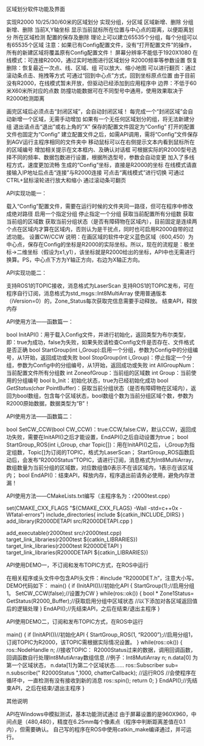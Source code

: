 区域划分软件功能及界面

实现R2000 10/25/30/60米的区域划分
实现分组，分区域
区域新增、删除
分组新增、删除
当前X,Y轴坐标
显示当前鼠标所在位置与中心点的距离，以便距离划分
所在区域检测
配置的保存及删除
理论上可以建立65535个分组，每个分组可以有65535个区域
注意：如果已有Config配置文件，没有“打开配置文件”的操作，所有的新建区域将覆盖原有Config配置文件！
屏幕分辨率不能低于1920X1080
在线模式：可连接R2000，通过实时地图进行区域划分
R2000频率等参数设置
恢复删除：恢复最近一次点、线、区域、组
可以放大、缩小地图
可以进行翻页：通过滚动条点击、拖拽等方式
可通过“回到中心点”方式，回到坐标原点位置
由于目前没有R2000，在线模式暂未开放，但驱动已经添加到应用程序中
边界：不低于60米X60米所对应的点数
防撞功能数据可在不同型号中通用，使用效果取决于R2000检测距离

画完区域后必须点击“封闭区域”，会自动封闭区域！
每完成一个“封闭区域”会自动新增一个区域，无需手动增加
如果有一个无任何区域划分的组，将无法新建分组
退出请点击“退出”或右上角的“X”
保存的配置文件固定为“Config”
打开的配置文件也固定为“Config”
建立配置文件之后，如需API调用，需将“Config”文件保存到AGV运行主程序相同的文件夹中
移动鼠标可以在右侧提示文本内看到鼠标所在的区域编号
增加相关提示在文本框内、及确认对话框
可根据实际的R2000型号选择不同的频率、数据包数进行设置，根据所选型号，参数会自动变更
加入了多线程方式，速度更加流畅
生成的“Config”坐标，直接是R2000的坐标
在线模式请直接输入IP地址后点击“连接”与R2000连接
可点击“离线模式”进行切换
可通过CTRL+鼠标滚轮进行放大和缩小
通过滚动条可翻页

API实现功能一：

载入“Config”配置文件，需要在运行时候的文件夹同一路径，但可在程序中修改成绝对路径
启用一个指定分组
停止指定一个分组
获取当前配置所有分组数
获取当前组的区域数
获取当前分组状态（是否有障碍物在区域内），目前固定是连续两个点在区域内才算在区域内，否则认为是干扰点，同时也可启用R2000自带的过滤功能。
设置CW/CCW
说明：在画区域的软件中定义蓝色区域（600,450）为中心点，保存在Config的坐标是R2000的实际坐标。所以，现在的流程是：极坐标->二维坐标（假设为x1,y1），该坐标就是R2000给出的坐标，API中也无需进行换算。PS，中心点下方为Y轴正方向，右边为X轴正方向。

API实现功能二：

支持ROS1的TOPIC接收，消息格式为LaserScan
支持ROS1的TOPIC发布，可在程序自行订阅，消息格式为std_msgs::Int8MultiArray
使用普通版本（iVersion=0）的，Zone_Status每次获取完信息需要手动释放。
结束API，释放内存

API使用方法——函数篇一：

bool InitAPI()：用于载入Config文件，并进行初始化，返回类型为布尔类型，即：true为成功，false为失败，如果失败请检查Config文件是否存在、文件格式是否正确
bool StartGroup(int i_Group):启用一个分组，参数为Config中的分组编号，从1开始，返回成功或失败
bool StopGroup(int i_Group)：停止指定一个分组，参数为Config中的分组编号，从1开始，返回成功或失败
int AllGroupNum：当前配置文件所有分组数
int ZoneofGroup：当前组的区域数
int Group：当前使用的分组编号
bool b_Init：初始化状态，true为已经初始化成功
bool *GetStatus(char* PointBuffer)：获取当前分组状态（是否有障碍物在区域内），返回为bool数组，包含每个区域状态，bool数组个数为当前分组区域个数，参数为R2000原始数据，数据类型为“B”！

API使用方法——函数篇二：

bool SetCW_CCW(bool CW_CCW)：true:CCW,false:CW，默认CCW，返回成功失败，需要在InitAPI()之后才能设置，EndAPI()之后自动设置为true；
bool StartGroup_ROS(int i_Group, char Topic[])：用在InitAPI()之后， i_Group为指定组数，Topic[]为订阅的TOPIC，格式为LaserScan；
StartGroup_ROS函数启动后，会发布“R2000Status”TOPIC，请进行订阅，消息格式为Int8MultiArray，数组数量为当前分组的区域数，对应数组值0表示不在该区域内，1表示在该区域内；
bool EndAPI()：结束API，释放内存，程序退出前请务必使用，避免内存泄漏！

API使用方法——CMakeLists.txt编写（主程序名为：r2000test.cpp）

set(CMAKE_CXX_FLAGS "${CMAKE_CXX_FLAGS} -Wall -std=c++0x -Wfatal-errors")
include_directories(
  include
  ${catkin_INCLUDE_DIRS}
)
add_library(R2000DETAPI
  src/R2000DETAPI.cpp
)

add_executable(r2000test src/r2000test.cpp)
target_link_libraries(r2000test ${catkin_LIBRARIES})
target_link_libraries(r2000test
  R2000DETAPI
)
target_link_libraries(R2000DETAPI ${catkin_LIBRARIES})

API使用DEMO一，不订阅和发布TOPIC方式，在ROS中运行

在相关程序或头文件中包含API头文件：#include “R2000DET.h”，注意大小写。
DEMO代码如下：
main()
{
    if (InitAPI())//初始化API
      {
         StartGroup(1);//启用分组1。
         SetCW_CCW(false);//设置为CW
      }
    while(ros::ok())
      {
         bool * Zone1Status= GetStatus(R2000_Buffer);//获取启用分组中区域状态
          //以下添加对各区域返回值后的逻辑处理
      }
     EndAPI();//先结束API，之后在结束/退出主程序
}

API使用DEMO二，订阅和发布TOPIC方式，在ROS中运行

main()
{
    if (InitAPI())//初始化API
      {
         StartGroup_ROS(1, “R2000”);//启用分组1，订阅TOPIC为R2000，该TOPIC需根据实际情况设置。
      }
    while(ros::ok())
      {
         ros::NodeHandle n;
         //接收TOPIC： R2000Status过来的数据，调用回调函数，回调函数自行处理Int8MutiArray数组信息
         //例子：Int8MutiArray n; n.data[0] 为第一个区域状态， n.data[1]为第二个区域状态……
         ros::Subscriber sub= n.subscribe(" R2000Status ",1000, chatterCallback);
         //运行ROS
         //会使程序在循环中，一直检测有没有接收到新的消息
         ros::spin();
         return 0;
      }
     EndAPI();//先结束API，之后在结束/退出主程序
}

其他说明

API在Windows中模拟测试，基本功能测试通过
由于屏幕设置的是960X960，中间点是（480,480），精度在6.25mm每个像素点（程序中判断距离差值在0.1内），但需要确认。
自己写的程序在ROS中使用catkin_make编译通过，并可运行。

